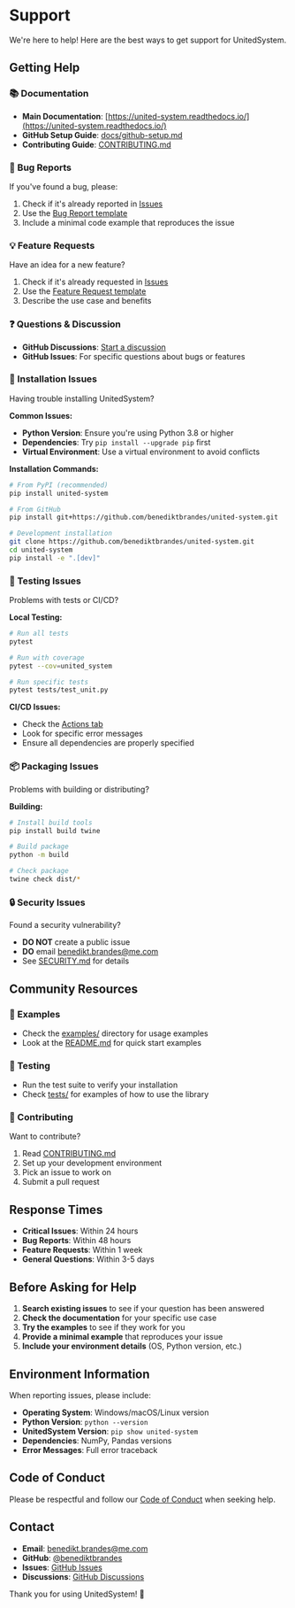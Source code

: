 # Support

We're here to help! Here are the best ways to get support for UnitedSystem.

## Getting Help

### 📚 Documentation
- **Main Documentation**: [https://united-system.readthedocs.io/](https://united-system.readthedocs.io/)
- **GitHub Setup Guide**: [docs/github-setup.md](docs/github-setup.md)
- **Contributing Guide**: [CONTRIBUTING.md](CONTRIBUTING.md)

### 🐛 Bug Reports
If you've found a bug, please:
1. Check if it's already reported in [Issues](https://github.com/benediktbrandes/united-system/issues)
2. Use the [Bug Report template](https://github.com/benediktbrandes/united-system/issues/new?template=bug_report.md)
3. Include a minimal code example that reproduces the issue

### 💡 Feature Requests
Have an idea for a new feature?
1. Check if it's already requested in [Issues](https://github.com/benediktbrandes/united-system/issues)
2. Use the [Feature Request template](https://github.com/benediktbrandes/united-system/issues/new?template=feature_request.md)
3. Describe the use case and benefits

### ❓ Questions & Discussion
- **GitHub Discussions**: [Start a discussion](https://github.com/benediktbrandes/united-system/discussions)
- **GitHub Issues**: For specific questions about bugs or features

### 🔧 Installation Issues
Having trouble installing UnitedSystem?

**Common Issues:**
- **Python Version**: Ensure you're using Python 3.8 or higher
- **Dependencies**: Try `pip install --upgrade pip` first
- **Virtual Environment**: Use a virtual environment to avoid conflicts

**Installation Commands:**
```bash
# From PyPI (recommended)
pip install united-system

# From GitHub
pip install git+https://github.com/benediktbrandes/united-system.git

# Development installation
git clone https://github.com/benediktbrandes/united-system.git
cd united-system
pip install -e ".[dev]"
```

### 🧪 Testing Issues
Problems with tests or CI/CD?

**Local Testing:**
```bash
# Run all tests
pytest

# Run with coverage
pytest --cov=united_system

# Run specific tests
pytest tests/test_unit.py
```

**CI/CD Issues:**
- Check the [Actions tab](https://github.com/benediktbrandes/united-system/actions)
- Look for specific error messages
- Ensure all dependencies are properly specified

### 📦 Packaging Issues
Problems with building or distributing?

**Building:**
```bash
# Install build tools
pip install build twine

# Build package
python -m build

# Check package
twine check dist/*
```

### 🔒 Security Issues
Found a security vulnerability?
- **DO NOT** create a public issue
- **DO** email benedikt.brandes@me.com
- See [SECURITY.md](.github/SECURITY.md) for details

## Community Resources

### 📖 Examples
- Check the [examples/](examples/) directory for usage examples
- Look at the [README.md](README.md) for quick start examples

### 🧪 Testing
- Run the test suite to verify your installation
- Check [tests/](tests/) for examples of how to use the library

### 📝 Contributing
Want to contribute?
1. Read [CONTRIBUTING.md](CONTRIBUTING.md)
2. Set up your development environment
3. Pick an issue to work on
4. Submit a pull request

## Response Times

- **Critical Issues**: Within 24 hours
- **Bug Reports**: Within 48 hours
- **Feature Requests**: Within 1 week
- **General Questions**: Within 3-5 days

## Before Asking for Help

1. **Search existing issues** to see if your question has been answered
2. **Check the documentation** for your specific use case
3. **Try the examples** to see if they work for you
4. **Provide a minimal example** that reproduces your issue
5. **Include your environment details** (OS, Python version, etc.)

## Environment Information

When reporting issues, please include:
- **Operating System**: Windows/macOS/Linux version
- **Python Version**: `python --version`
- **UnitedSystem Version**: `pip show united-system`
- **Dependencies**: NumPy, Pandas versions
- **Error Messages**: Full error traceback

## Code of Conduct

Please be respectful and follow our [Code of Conduct](.github/CODE_OF_CONDUCT.md) when seeking help.

## Contact

- **Email**: benedikt.brandes@me.com
- **GitHub**: [@benediktbrandes](https://github.com/benediktbrandes)
- **Issues**: [GitHub Issues](https://github.com/benediktbrandes/united-system/issues)
- **Discussions**: [GitHub Discussions](https://github.com/benediktbrandes/united-system/discussions)

Thank you for using UnitedSystem! 🚀 